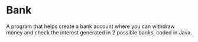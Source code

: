 # Bank
A program that helps create a bank account where you can withdraw money and check the interest generated in 2 possible banks, coded in Java.
